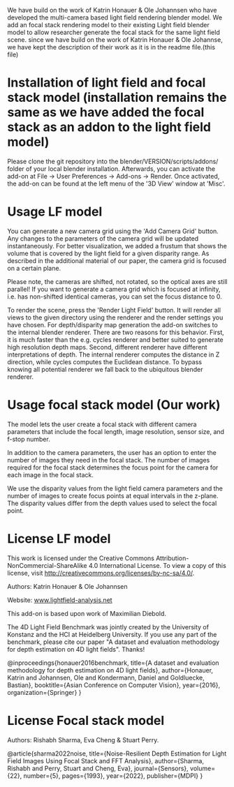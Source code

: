 We have build on the work of Katrin Honauer & Ole Johannsen who have developed the multi-camera based light field rendering blender model.
We add an focal stack rendering model to their existing Light field blender model to allow researcher generate the focal stack for the same light field scene. 
since we have build on the work of Katrin Honauer & Ole Johannse, we have kept the description of their work as it is in the readme file.(this file)

# Installation of light field and focal stack model (installation remains the same as we have added the focal stack as an addon to the light field model)

Please clone the git repository into the blender/VERSION/scripts/addons/ folder of your local blender installation.
Afterwards, you can activate the add-on at File -> User Preferences -> Add-ons -> Render.
Once activated, the add-on can be found at the left menu of the '3D View' window at 'Misc'.


# Usage LF model


You can generate a new camera grid using the 'Add Camera Grid' button. Any changes to the parameters of the camera grid will be updated instantaneously. For better visualization, we added a frustum that shows the volume that is covered by the light field for a given disparity range. As described in the additional material of our paper, the camera grid is focused on a certain plane. 

Please note, the cameras are shifted, not rotated, so the optical axes are still parallel! If you want to generate a camera grid which is focused at infinity, i.e. has non-shifted identical cameras, you can set the focus distance to 0.

To render the scene, press the 'Render Light Field' button. It will render all views to the given directory using the renderer and the render settings you have chosen. For depth/disparity map generation the add-on switches to the internal blender renderer. There are two reasons for this behavior. First, it is much faster than the e.g. cycles renderer and better suited to generate high resolution depth maps. Second, different renderer have different interpretations of depth. The internal renderer computes the distance in Z direction, while cycles computes the Euclidean distance. To bypass knowing all potential renderer we fall back to the ubiquitous blender renderer.


# Usage focal stack model (Our work)

The model lets the user create a focal stack with different camera parameters that include the focal length, image resolution, sensor size, and f-stop number.

In addition to the camera parameters, the user has an option to enter the number of images they need in the focal stack. 
The number of images required for the focal stack determines the focus point for the camera for each image in the focal stack. 

We use the disparity values from the light field camera parameters and the number of images to create focus points at equal intervals in the z-plane. 
The disparity values differ from the depth values used to select the focal point. 



# License LF model
This work is licensed under the Creative Commons Attribution-NonCommercial-ShareAlike 4.0 International License. 
To view a copy of this license, visit http://creativecommons.org/licenses/by-nc-sa/4.0/. 
 
Authors: Katrin Honauer & Ole Johannsen 

Website: www.lightfield-analysis.net 

 
This add-on is based upon work of Maximilian Diebold. 

The 4D Light Field Benchmark was jointly created by the University of Konstanz and the HCI at Heidelberg University. If you use any part of the benchmark, please cite our paper "A dataset and evaluation methodology for depth estimation on 4D light fields". Thanks! 
 
 @inproceedings{honauer2016benchmark, 
 title={A dataset and evaluation methodology for depth estimation on 
 4D light fields}, 
 author={Honauer, Katrin and Johannsen, Ole and Kondermann, Daniel 
 and Goldluecke, Bastian}, 
 booktitle={Asian Conference on Computer Vision}, 
 year={2016}, 
 organization={Springer} 
 } 


# License Focal stack model

Authors: Rishabh Sharma, Eva Cheng & Stuart Perry.

@article{sharma2022noise,
  title={Noise-Resilient Depth Estimation for Light Field Images Using Focal Stack and FFT Analysis},
  author={Sharma, Rishabh and Perry, Stuart and Cheng, Eva},
  journal={Sensors},
  volume={22},
  number={5},
  pages={1993},
  year={2022},
  publisher={MDPI}
}
 


